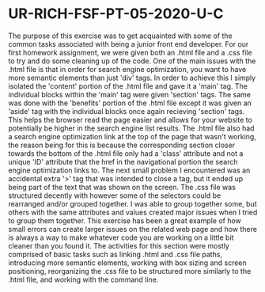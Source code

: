 # UR-RICH-FSF-PT-05-2020-U-C

The purpose of this exercise was to get acquainted with some of the common tasks associated with being a junior front end developer. For our first homework assignment, we were given both an .html file and a .css file to try and do some cleaning up of the code. One of the main issues with the .html file is that in order for search engine optimization, you want to have more semantic elements than just 'div' tags. In order to achieve this I simply isolated the 'content' portion of the .html file and gave it a 'main' tag. The individual blocks within the 'main' tag were given 'section' tags. The same was done with the 'benefits' portion of the .html file except it was given an 'aside' tag with the individual blocks once again recieving 'section' tags. This helps the browser read the page easier and allows for your website to potentially be higher in the search engine list results. The .html file also had a search engine optimization link at the top of the page that wasn't working, the reason being for this is because the corresponding section closer towards the bottom of the .html file only had a 'class' attribute and not a unique 'ID' attribute that the href in the navigational portion the search engine optimization links to. The next small problem I encountered was an accidental extra '>' tag that was intended to close a tag, but it ended up being part of the text that was shown on the screen. The .css file was structured decently with however some of the selectors could be rearranged and/or grouped together. I was able to group together some, but others with the same attributes and values created major issues when I tried to group them together. This exercise has been a great example of how small errors can create larger issues on the related web page and how there is always a way to make whatever code you are working on a little bit cleaner than you found it. The activities for this section were mostly comprised of basic tasks such as linking .html and .css file paths, introducing more semantic elements, working with box sizing and screen positioning, reorganizing the .css file to be structured more similarly to the .html file, and working with the command line.
